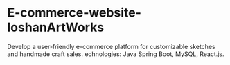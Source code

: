 # E-commerce-website-loshanArtWorks
Develop a user-friendly e-commerce platform for customizable sketches and handmade craft sales.
echnologies: Java Spring Boot, MySQL, React.js.

